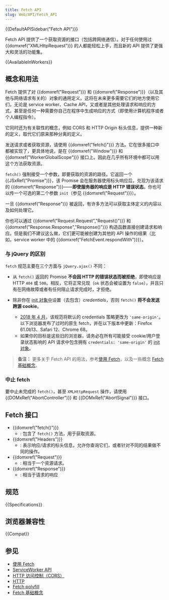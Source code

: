 ```yaml
---
title: Fetch API
slug: Web/API/Fetch_API
---
```


{{DefaultAPISidebar("Fetch API")}}

Fetch API 提供了一个获取资源的接口（包括跨网络通信）。对于任何使用过 {{domxref("XMLHttpRequest")}} 的人都能轻松上手，而且新的 API 提供了更强大和灵活的功能集。

{{AvailableInWorkers}}

## 概念和用法

Fetch 提供了对 {{domxref("Request")}} 和 {{domxref("Response")}}（以及其他与网络请求有关的）对象的通用定义。这将在未来更多需要它们的地方使用它们，无论是 service worker、Cache API，又或者是其他处理请求和响应的方式，甚至是任何一种需要你自己在程序中生成响应的方式（即使用计算机程序或者个人编程指令）。

它同时还为有关联性的概念，例如 CORS 和 HTTP Origin 标头信息，提供一种新的定义，取代它们原来那种分离的定义。

发送请求或者获取资源，请使用 {{domxref("fetch()")}} 方法。它在很多接口中都被实现了，更具体地说，是在 {{domxref("Window")}} 和 {{domxref("WorkerGlobalScope")}} 接口上。因此在几乎所有环境中都可以用这个方法获取资源。

`fetch()` 强制接受一个参数，即要获取的资源的路径。它返回一个 {{JSxRef("Promise")}}，该 Promise 会在服务器使用标头响应后，兑现为该请求的 {{domxref("Response")}}——**即使服务器的响应是 HTTP 错误状态**。你也可以传一个可选的第二个参数 `init`（参见 {{domxref("Request")}}）。

一旦 {{domxref("Response")}} 被返回，有许多方法可以获取主体定义的内容以及如何处理它。

你也可以通过 {{domxref("Request.Request","Request()")}} 和 {{domxref("Response.Response","Response()")}} 构造函数直接创建请求和响应。但是我们不建议这么做，它们更可能被创建为其他的 API 操作的结果（比如，service worker 中的 {{domxref("FetchEvent.respondWith")}}）。

### 与 jQuery 的区别

`fetch` 规范主要在三个方面与 `jQuery.ajax()` 不同：

- 从 `fetch()` 返回的 Promise **不会因 HTTP 的错误状态而被拒绝**，即使响应是 HTTP `404` 或 `500`。相反，它将正常兑现（`ok` 状态会被设置为 `false`），并且只有在网络故障或者有任何阻止请求完成时，才拒绝。
- 除非你在 [init 对象中](/zh-CN/docs/Web/API/fetch#参数)设置（去包含）*credentials*，否则 `fetch()` **将不会发送跨源 cookie**。

  - [2018 年 4 月](https://github.com/whatwg/fetch/pull/585)，该规范将默认的 credentials 策略更改为 `'same-origin'`。以下浏览器发布了过时的原生 fetch，并在以下版本中更新：Firefox 61.0b13、Safari 12、Chrome 68。
  - 如果你的目标是这些旧的浏览器，请务必在所有可能接受 cookie/用户登录状态影响的 API 请求中包含拥有 `credentials: 'same-origin'` 的 [init 对象](/zh-CN/docs/Web/API/fetch#参数)。

> **备注：** 更多关于 Fetch API 的用法，参考[使用 Fetch](/zh-CN/docs/Web/API/Fetch_API/Using_Fetch)，以及一些概念 [Fetch 基础概念](/zh-CN/docs/Web/API/Fetch_API/Basic_concepts)。

### 中止 fetch

要中止未完成的 `fetch()`，甚至 `XMLHttpRequest` 操作，请使用 {{DOMxRef("AbortController")}} 和 {{DOMxRef("AbortSignal")}} 接口。

## Fetch 接口

- {{domxref("fetch()")}}
  - : 包含了 `fetch()` 方法，用于获取资源。
- {{domxref("Headers")}}
  - : 表示响应/请求的标头信息，允许你查询它们，或者针对不同的结果做不同的操作。
- {{domxref("Request")}}
  - : 相当于一个资源请求。
- {{domxref("Response")}}
  - : 相当于请求的响应

## 规范

{{Specifications}}

## 浏览器兼容性

{{Compat}}

## 参见

- [使用 Fetch](/zh-CN/docs/Web/API/Fetch_API/Using_Fetch)
- [ServiceWorker API](/zh-CN/docs/Web/API/ServiceWorker_API)
- [HTTP 访问控制（CORS）](/zh-CN/docs/Web/HTTP/CORS)
- [HTTP](/zh-CN/docs/Web/HTTP)
- [Fetch polyfill](https://github.com/github/fetch)
- [Fetch 基础概念](/zh-CN/docs/Web/API/Fetch_API/Basic_concepts)
